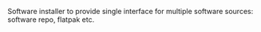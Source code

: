Software installer to provide single interface for multiple software sources: software repo, flatpak etc.
